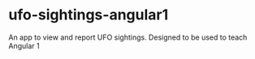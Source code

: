 # ufo-sightings-angular1
An app to view and report UFO sightings. Designed to be used to teach Angular 1
